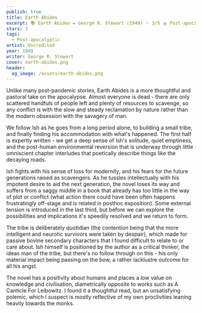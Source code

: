 ```yaml
---
publish: true
title: Earth Abides
excerpt: 📚 Earth Abides ✒️ George R. Stewart (1949) ✨ 3/5 🛸 Post-apocalyptic 🖌️ Uncredited
stars: 3
tags:
  - Post-apocalyptic
artist: Uncredited
year: 1949
writer: George R. Stewart
cover: earth-abides.png
header:
  og_image: /assets/earth-abides.png
---
```

Unlike many post-pandemic stories, Earth Abides is a more thoughtful and pastoral take on the apocalypse. Almost everyone is dead - there are only scattered handfuls of people left and plenty of resources to scavenge, so any conflict is with the slow and steady reclamation by nature rather than the modern obsession with the savagery of man.  
  
We follow Ish as he goes from a long period alone, to building a small tribe, and finally finding his accommodation with what's happened. The first half is expertly written - we get a deep sense of Ish's solitude, quiet emptiness, and the post-human environmental reversion that is underway through little omniscient chapter interludes that poetically describe things like the decaying roads.  
  
Ish fights with his sense of loss for modernity, and his fears for the future generations raised as scavengers. As he tussles intellectually with his impotent desire to aid the next generation, the novel loses its way and suffers from a saggy middle in a book that already has too little in the way of plot or conflict (what action there could have been often happens frustratingly off-stage and is related in posthoc exposition). Some external tension is introduced in the last third, but before we can explore the possibilities and implications it's speedily resolved and we return to form.   
  
The tribe is deliberately quotidian (the contention being that the more intelligent and neurotic survivors were taken by despair), which made for passive bovine secondary characters that I found difficult to relate to or care about. Ish himself is positioned by the author as a critical thinker, the ideas man of the tribe, but there's no follow through on this - his only material impact being passing on the bow, a rather lacklustre outcome for all his angst.  
  
The novel has a positivity about humans and places a low value on knowledge and civilisation, diametrically opposite to works such as A Canticle For Leibowitz. I found it a thoughtful read, but an unsatisfying polemic, which I suspect is mostly reflective of my own proclivities leaning heavily towards the monks.